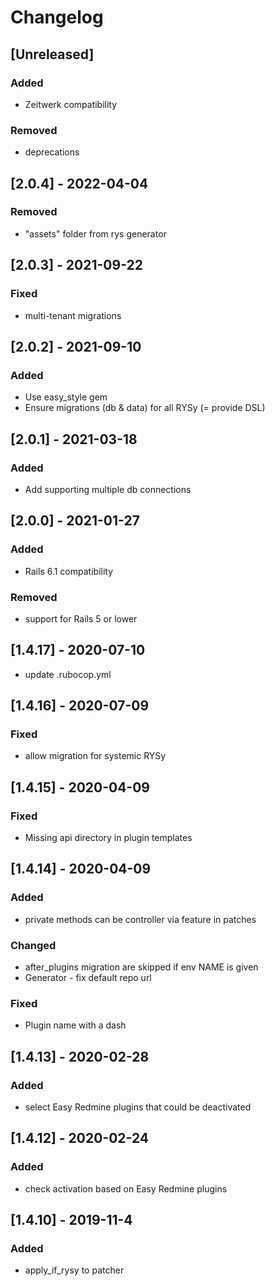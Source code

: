 # Changelog

## [Unreleased]
### Added
- Zeitwerk compatibility
### Removed
- deprecations

## [2.0.4] - 2022-04-04
### Removed
- "assets" folder from rys generator

## [2.0.3] - 2021-09-22
### Fixed
- multi-tenant migrations

## [2.0.2] - 2021-09-10
### Added
- Use easy_style gem
- Ensure migrations (db & data) for all RYSy (= provide DSL)

## [2.0.1] - 2021-03-18
### Added
- Add supporting multiple db connections

## [2.0.0] - 2021-01-27
### Added
- Rails 6.1 compatibility
### Removed
- support for Rails 5 or lower

## [1.4.17] - 2020-07-10
- update .rubocop.yml

## [1.4.16] - 2020-07-09
### Fixed
- allow migration for systemic RYSy

## [1.4.15] - 2020-04-09
### Fixed
- Missing api directory in plugin templates
## [1.4.14] - 2020-04-09
### Added
- private methods can be controller via feature in patches
### Changed
- after_plugins migration are skipped if env NAME is given
- Generator - fix default repo url
### Fixed
- Plugin name with a dash
## [1.4.13] - 2020-02-28
### Added
- select Easy Redmine plugins that could be deactivated
## [1.4.12] - 2020-02-24
### Added
- check activation based on Easy Redmine plugins
## [1.4.10] - 2019-11-4
### Added
- apply_if_rysy to patcher
